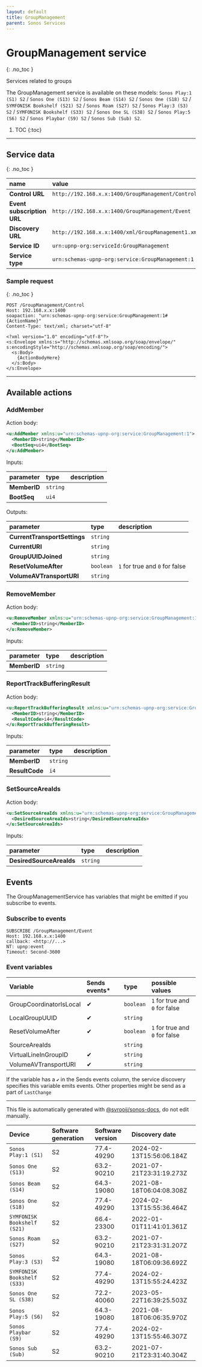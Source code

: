 ```yaml
---
layout: default
title: GroupManagement
parent: Sonos Services
---
```

# GroupManagement service
{: .no_toc }

Services related to groups

The GroupManagement service is available on these models: `Sonos Play:1 (S1) S2` / `Sonos One (S13) S2` / `Sonos Beam (S14) S2` / `Sonos One (S18) S2` / `SYMFONISK Bookshelf (S21) S2` / `Sonos Roam (S27) S2` / `Sonos Play:3 (S3) S2` / `SYMFONISK Bookshelf (S33) S2` / `Sonos One SL (S38) S2` / `Sonos Play:5 (S6) S2` / `Sonos Playbar (S9) S2` / `Sonos Sub (Sub) S2`.

1. TOC
{:toc}

---

## Service data
{: .no_toc }

| name | value |
|:-----|:------|
| **Control URL** | `http://192.168.x.x:1400/GroupManagement/Control` |
| **Event subscription URL** | `http://192.168.x.x:1400/GroupManagement/Event` |
| **Discovery URL** | `http://192.168.x.x:1400/xml/GroupManagement1.xml` |
| **Service ID** | `urn:upnp-org:serviceId:GroupManagement` |
| **Service type** | `urn:schemas-upnp-org:service:GroupManagement:1` |

### Sample request
{: .no_toc }

```text
POST /GroupManagement/Control
Host: 192.168.x.x:1400
soapaction: "urn:schemas-upnp-org:service:GroupManagement:1#{ActionName}"
Content-Type: text/xml; charset="utf-8"

<?xml version="1.0" encoding="utf-8"?>
<s:Envelope xmlns:s="http://schemas.xmlsoap.org/soap/envelope/" s:encodingStyle="http://schemas.xmlsoap.org/soap/encoding/">
  <s:Body>
    {ActionBodyHere}
  </s:Body>
</s:Envelope>
```

---

## Available actions

### AddMember

Action body:

```xml
<u:AddMember xmlns:u="urn:schemas-upnp-org:service:GroupManagement:1">
  <MemberID>string</MemberID>
  <BootSeq>ui4</BootSeq>
</u:AddMember>
```

Inputs:

| parameter | type | description |
|:----------|:-----|:------------|
| **MemberID** | `string` |  |
| **BootSeq** | `ui4` |  |

Outputs:

| parameter | type | description |
|:----------|:-----|:------------|
| **CurrentTransportSettings** | `string` |  |
| **CurrentURI** | `string` |  |
| **GroupUUIDJoined** | `string` |  |
| **ResetVolumeAfter** | `boolean` |  `1` for true and `0` for false  |
| **VolumeAVTransportURI** | `string` |  |

### RemoveMember

Action body:

```xml
<u:RemoveMember xmlns:u="urn:schemas-upnp-org:service:GroupManagement:1">
  <MemberID>string</MemberID>
</u:RemoveMember>
```

Inputs:

| parameter | type | description |
|:----------|:-----|:------------|
| **MemberID** | `string` |  |

### ReportTrackBufferingResult

Action body:

```xml
<u:ReportTrackBufferingResult xmlns:u="urn:schemas-upnp-org:service:GroupManagement:1">
  <MemberID>string</MemberID>
  <ResultCode>i4</ResultCode>
</u:ReportTrackBufferingResult>
```

Inputs:

| parameter | type | description |
|:----------|:-----|:------------|
| **MemberID** | `string` |  |
| **ResultCode** | `i4` |  |

### SetSourceAreaIds

Action body:

```xml
<u:SetSourceAreaIds xmlns:u="urn:schemas-upnp-org:service:GroupManagement:1">
  <DesiredSourceAreaIds>string</DesiredSourceAreaIds>
</u:SetSourceAreaIds>
```

Inputs:

| parameter | type | description |
|:----------|:-----|:------------|
| **DesiredSourceAreaIds** | `string` |  |

## Events

The GroupManagementService has variables that might be emitted if you subscribe to events.

### Subscribe to events

```text
SUBSCRIBE /GroupManagement/Event
Host: 192.168.x.x:1400
callback: <http://...>
NT: upnp:event
Timeout: Second-3600
```

### Event variables

| Variable | Sends events* | type | possible values |
|:---------|:-------------|:-----|:----------------|
| GroupCoordinatorIsLocal | ✔ | `boolean` |  `1` for true and `0` for false  |
| LocalGroupUUID | ✔ | `string` |  |
| ResetVolumeAfter | ✔ | `boolean` |  `1` for true and `0` for false  |
| SourceAreaIds |  | `string` |  |
| VirtualLineInGroupID | ✔ | `string` |  |
| VolumeAVTransportURI | ✔ | `string` |  |

If the variable has a `✔` in the Sends events column, the service discovery specifies this variable emits events. Other properties might be send as a part of `LastChange`

---

This file is automatically generated with [@svrooij/sonos-docs](https://github.com/svrooij/sonos-api-docs/tree/main/generator/sonos-docs), do not edit manually.

| Device | Software generation | Software version | Discovery date |
|:-------|:--------------------|:-----------------|:---------------|
| `Sonos Play:1 (S1)` | S2 | 77.4-49290 | 2024-02-13T15:56:06.184Z |
| `Sonos One (S13)` | S2 | 63.2-90210 | 2021-07-21T23:31:19.273Z |
| `Sonos Beam (S14)` | S2 | 64.3-19080 | 2021-08-18T06:04:08.308Z |
| `Sonos One (S18)` | S2 | 77.4-49290 | 2024-02-13T15:55:36.464Z |
| `SYMFONISK Bookshelf (S21)` | S2 | 66.4-23300 | 2022-01-01T11:41:01.361Z |
| `Sonos Roam (S27)` | S2 | 63.2-90210 | 2021-07-21T23:31:31.207Z |
| `Sonos Play:3 (S3)` | S2 | 64.3-19080 | 2021-08-18T06:09:36.692Z |
| `SYMFONISK Bookshelf (S33)` | S2 | 77.4-49290 | 2024-02-13T15:55:24.423Z |
| `Sonos One SL (S38)` | S2 | 72.2-40060 | 2023-05-22T16:39:25.503Z |
| `Sonos Play:5 (S6)` | S2 | 64.3-19080 | 2021-08-18T06:06:35.970Z |
| `Sonos Playbar (S9)` | S2 | 77.4-49290 | 2024-02-13T15:55:46.307Z |
| `Sonos Sub (Sub)` | S2 | 63.2-90210 | 2021-07-21T23:31:40.304Z |
